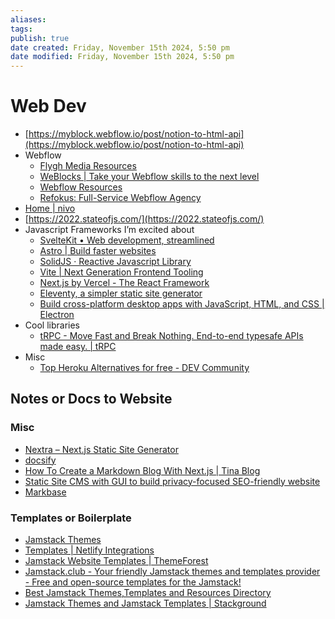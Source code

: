 ```yaml
---
aliases: 
tags: 
publish: true
date created: Friday, November 15th 2024, 5:50 pm
date modified: Friday, November 15th 2024, 5:50 pm
---
```


# Web Dev

- [https://myblock.webflow.io/post/notion-to-html-api](https://myblock.webflow.io/post/notion-to-html-api)
- Webflow
    - [Flygh Media Resources](https://flygh-media-resources.webflow.io/)
    - [WeBlocks | Take your Webflow skills to the next level](https://www.weblocks.com/home)
    - [Webflow Resources](https://www.flowtools.so/)
    - [Refokus: Full-Service Webflow Agency](https://www.refokus.com/)
- [Home | nivo](https://nivo.rocks/)
- [https://2022.stateofjs.com/](https://2022.stateofjs.com/)
- Javascript Frameworks I’m excited about
    - [SvelteKit • Web development, streamlined](https://kit.svelte.dev/)
    - [Astro | Build faster websites](https://astro.build/)
    - [SolidJS · Reactive Javascript Library](https://www.solidjs.com/)
    - [Vite | Next Generation Frontend Tooling](https://vitejs.dev/)
    - [Next.js by Vercel - The React Framework](https://nextjs.org/)
    - [Eleventy, a simpler static site generator](https://www.11ty.dev/)
    - [Build cross-platform desktop apps with JavaScript, HTML, and CSS | Electron](https://www.electronjs.org/)
- Cool libraries
    - [tRPC - Move Fast and Break Nothing. End-to-end typesafe APIs made easy. | tRPC](https://trpc.io/)
- Misc
    - [Top Heroku Alternatives for free - DEV Community](https://dev.to/meshvpatel18/top-heroku-alternatives-for-free-46g1)

## Notes or Docs to Website

### Misc

- [Nextra – Next.js Static Site Generator](https://nextra.site/)
- [docsify](https://docsify.js.org/#/)
- [How To Create a Markdown Blog With Next.js | Tina Blog](https://tina.io/blog/simple-markdown-blog-nextjs/)
- [Static Site CMS with GUI to build privacy-focused SEO-friendly website](https://getpublii.com/)
- [Markbase](https://www.markbase.xyz/)

### Templates or Boilerplate

- [Jamstack Themes](https://jamstackthemes.dev/)
- [Templates | Netlify Integrations](https://www.netlify.com/integrations/templates/)
- [Jamstack Website Templates | ThemeForest](https://themeforest.net/search/jamstack)
- [Jamstack.club - Your friendly Jamstack themes and templates provider - Free and open-source templates for the Jamstack!](https://jamstack.club/)
- [Best Jamstack Themes,Templates and Resources Directory](https://statichunt.com/)
- [Jamstack Themes and Jamstack Templates | Stackground](https://www.stackground.com/jamstack-themes)
